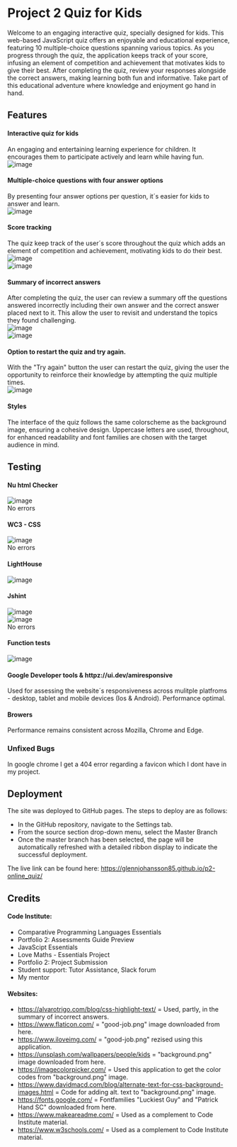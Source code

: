 
# Project 2 Quiz for Kids
Welcome to an engaging interactive quiz, specially designed for kids. This web-based JavaScript quiz offers an enjoyable and educational experience, featuring 10 multiple-choice questions spanning various topics. As you progress through the quiz, the application keeps track of your score, infusing an element of competition and achievement that motivates kids to give their best. After completing the quiz, review your responses alongside the correct answers, making learning both fun and informative. Take part of this educational adventure where knowledge and enjoyment go hand in hand.<br>

## Features

#### Interactive quiz for kids
An engaging and entertaining learning experience for children. It encourages them to participate actively and learn while having fun.<br>
![image](https://github.com/GlennJohansson85/p2-quiz_for_kids/assets/139962883/85eb8548-a343-4662-a1b7-c8554f6272ae)

#### Multiple-choice questions with four answer options
By presenting four answer options per question, it´s easier for kids to answer and learn.<br>
![image](https://github.com/GlennJohansson85/p2-quiz_for_kids/assets/139962883/2ae06b93-6eb4-4e4f-9a7f-291982d2224f)

#### Score tracking
The quiz keep track of the user´s score throughout the quiz which adds an element of competition and achievement, motivating kids to do their best. <br>
![image](https://github.com/GlennJohansson85/p2-quiz_for_kids/assets/139962883/e309be62-5ca0-4b58-8b39-998c947e8f08)<br>
![image](https://github.com/GlennJohansson85/p2-quiz_for_kids/assets/139962883/f021afad-d22d-472f-b6f4-df42c9a6300e)


#### Summary of incorrect answers
After completing the quiz, the user can review a summary off the questions answered incorrectly including their own answer and the correct answer placed next to it. This allow the user to revisit and understand the topics they found challenging.<br>
![image](https://github.com/GlennJohansson85/p2-quiz_for_kids/assets/139962883/10b3767c-379f-4e24-b991-41c9819991c2)<br>
![image](https://github.com/GlennJohansson85/p2-quiz_for_kids/assets/139962883/35dd61fa-d006-48b9-b389-1898cc832d06)<br>

#### Option to restart the quiz and try again.
With the "Try again" button the user can restart the quiz, giving the user the opportunity to reinforce their knowledge by attempting the quiz multiple times.<br>
![image](https://github.com/GlennJohansson85/p2-quiz_for_kids/assets/139962883/2c3b18a1-a8e5-4521-a7f4-fbe494ac092e)<br>

#### Styles
The interface of the quiz follows the same colorscheme as the background image, ensuring a cohesive design. Uppercase letters are used, throughout, for enhanced readability and font families are chosen with the target audience in mind. 

## Testing
#### Nu html Checker <br>
![image](https://github.com/GlennJohansson85/p2-quiz_for_kids/assets/139962883/ccece781-0ab2-4157-858a-3172c88d1439)<br>
No errors 

#### WC3 - CSS <br>
![image](https://github.com/GlennJohansson85/p2-online_quiz/assets/139962883/f1a0f9da-fd09-4d76-ab4d-a26942d855fc)<br>
No errors

#### LightHouse <br>
![image](https://github.com/GlennJohansson85/p2-online_quiz/assets/139962883/a83894c1-8581-4c80-8241-509dbb01969b)<br>

#### Jshint <br>
![image](https://github.com/GlennJohansson85/p2-quiz_for_kids/assets/139962883/4e2eb333-8f30-4a8d-84cf-30346ebc1133)<br>
![image](https://github.com/GlennJohansson85/p2-quiz_for_kids/assets/139962883/061ef4c9-adf8-42dc-886b-2fb70fefc668)<br>
No errors

#### Function tests <br>
![image](https://github.com/GlennJohansson85/p2-quiz_for_kids/assets/139962883/ec35af3f-6081-4ed0-8d02-ecb311e38412)


#### Google Developer tools & httpz://ui.dev/amiresponsive
Used for assessing the website´s responsiveness across mulitple platfroms - desktop, tablet and mobile devices (Ios & Android). Performance optimal.<br>

#### Browers
Performance remains consistent across Mozilla, Chrome and Edge.<br>

### Unfixed Bugs
In google chrome I get a 404 error regarding a favicon which I dont have in my project.<br>

## Deployment
The site was deployed to GitHub pages. The steps to deploy are as follows:
- In the GitHub repository, navigate to the Settings tab.
- From the source section drop-down menu, select the Master Branch
- Once the master branch has been selected, the page will be automatically refreshed with a detailed ribbon display to indicate the successful deployment.

The live link can be found here: https://glennjohansson85.github.io/p2-online_quiz/
## Credits
#### Code Institute:
 - Comparative Programming Languages Essentials
 - Portfolio 2: Assessments Guide Preview
 - JavaScipt Essentials
 - Love Maths - Essentials Project
 - Portfolio 2: Project Submission
 - Student support: Tutor Assistance, Slack forum
 - My mentor
#### Websites:
- https://alvarotrigo.com/blog/css-highlight-text/ = Used, partly, in the summary of incorrect answers.
- https://www.flaticon.com/ = "good-job.png" image downloaded from here.
- https://www.iloveimg.com/ = "good-job.png" rezised using this application.
- https://unsplash.com/wallpapers/people/kids = "background.png" image downloaded from here.
- https://imagecolorpicker.com/ = Used this application to get the color codes from "background.png" image.
- https://www.davidmacd.com/blog/alternate-text-for-css-background-images.html = Code for adding alt. text to "background.png" image.
- https://fonts.google.com/ = Fontfamilies "Luckiest Guy" and "Patrick Hand SC" downloaded from here.
- https://www.makeareadme.com/ = Used as a complement to Code Institute material.
- https://www.w3schools.com/ = Used as a complement to Code Institute material.







